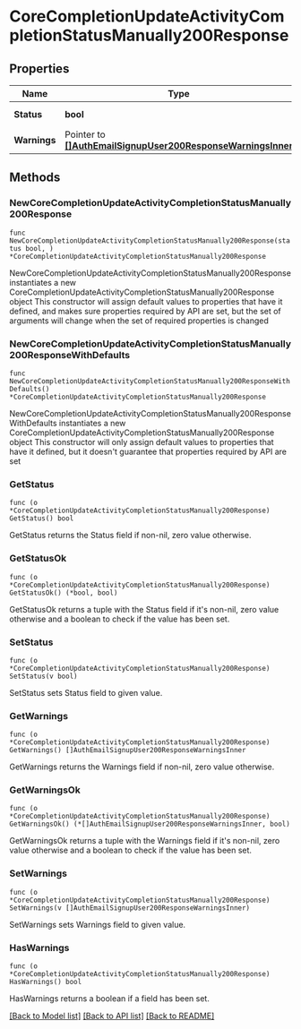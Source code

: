 # CoreCompletionUpdateActivityCompletionStatusManually200Response

## Properties

Name | Type | Description | Notes
------------ | ------------- | ------------- | -------------
**Status** | **bool** | status, true if success | 
**Warnings** | Pointer to [**[]AuthEmailSignupUser200ResponseWarningsInner**](AuthEmailSignupUser200ResponseWarningsInner.md) |  | [optional] 

## Methods

### NewCoreCompletionUpdateActivityCompletionStatusManually200Response

`func NewCoreCompletionUpdateActivityCompletionStatusManually200Response(status bool, ) *CoreCompletionUpdateActivityCompletionStatusManually200Response`

NewCoreCompletionUpdateActivityCompletionStatusManually200Response instantiates a new CoreCompletionUpdateActivityCompletionStatusManually200Response object
This constructor will assign default values to properties that have it defined,
and makes sure properties required by API are set, but the set of arguments
will change when the set of required properties is changed

### NewCoreCompletionUpdateActivityCompletionStatusManually200ResponseWithDefaults

`func NewCoreCompletionUpdateActivityCompletionStatusManually200ResponseWithDefaults() *CoreCompletionUpdateActivityCompletionStatusManually200Response`

NewCoreCompletionUpdateActivityCompletionStatusManually200ResponseWithDefaults instantiates a new CoreCompletionUpdateActivityCompletionStatusManually200Response object
This constructor will only assign default values to properties that have it defined,
but it doesn't guarantee that properties required by API are set

### GetStatus

`func (o *CoreCompletionUpdateActivityCompletionStatusManually200Response) GetStatus() bool`

GetStatus returns the Status field if non-nil, zero value otherwise.

### GetStatusOk

`func (o *CoreCompletionUpdateActivityCompletionStatusManually200Response) GetStatusOk() (*bool, bool)`

GetStatusOk returns a tuple with the Status field if it's non-nil, zero value otherwise
and a boolean to check if the value has been set.

### SetStatus

`func (o *CoreCompletionUpdateActivityCompletionStatusManually200Response) SetStatus(v bool)`

SetStatus sets Status field to given value.


### GetWarnings

`func (o *CoreCompletionUpdateActivityCompletionStatusManually200Response) GetWarnings() []AuthEmailSignupUser200ResponseWarningsInner`

GetWarnings returns the Warnings field if non-nil, zero value otherwise.

### GetWarningsOk

`func (o *CoreCompletionUpdateActivityCompletionStatusManually200Response) GetWarningsOk() (*[]AuthEmailSignupUser200ResponseWarningsInner, bool)`

GetWarningsOk returns a tuple with the Warnings field if it's non-nil, zero value otherwise
and a boolean to check if the value has been set.

### SetWarnings

`func (o *CoreCompletionUpdateActivityCompletionStatusManually200Response) SetWarnings(v []AuthEmailSignupUser200ResponseWarningsInner)`

SetWarnings sets Warnings field to given value.

### HasWarnings

`func (o *CoreCompletionUpdateActivityCompletionStatusManually200Response) HasWarnings() bool`

HasWarnings returns a boolean if a field has been set.


[[Back to Model list]](../README.md#documentation-for-models) [[Back to API list]](../README.md#documentation-for-api-endpoints) [[Back to README]](../README.md)


